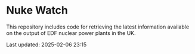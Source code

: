 # Nuke Watch

This repository includes code for retrieving the latest information available on the output of EDF nuclear power plants in the UK.

Last updated: 2025-02-06 23:15